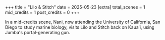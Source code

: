 +++
title = "Lilo & Stitch"
date = 2025-05-23
[extra]
total_scenes = 1
mid_credits = 1
post_credits = 0
+++

In a mid-credits scene, Nani, now attending the University of California, San Diego to study marine biology, visits Lilo and Stitch back on Kauaʻi, using Jumba's portal-generating gun. 
